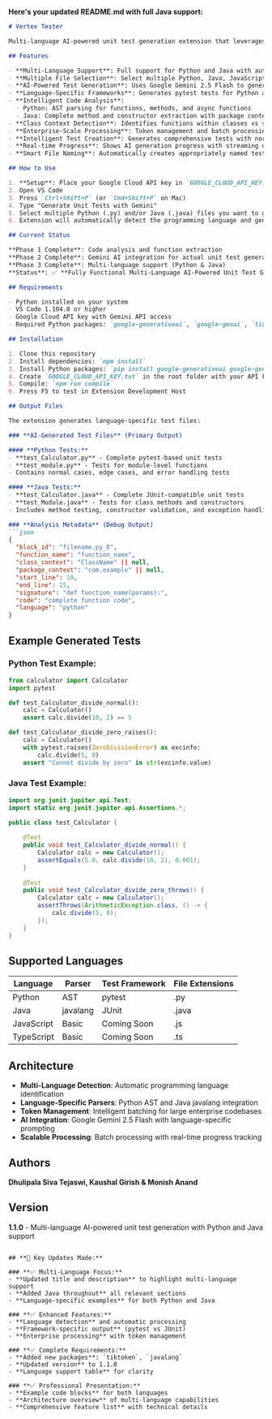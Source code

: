 **Here's your updated README.md with full Java support:**

```markdown
# Vertex Tester

Multi-language AI-powered unit test generation extension that leverages Google Gemini to create comprehensive test cases for your Python and Java codebases.

## Features

- **Multi-Language Support**: Full support for Python and Java with automatic language detection
- **Multiple File Selection**: Select multiple Python, Java, JavaScript, or TypeScript files for analysis
- **AI-Powered Test Generation**: Uses Google Gemini 2.5 Flash to generate comprehensive unit tests
- **Language-Specific Frameworks**: Generates pytest tests for Python and JUnit-compatible tests for Java
- **Intelligent Code Analysis**: 
  - Python: AST parsing for functions, methods, and async functions
  - Java: Complete method and constructor extraction with package context
- **Class Context Detection**: Identifies functions within classes vs standalone functions  
- **Enterprise-Scale Processing**: Token management and batch processing for large codebases
- **Intelligent Test Creation**: Generates comprehensive tests with normal cases, edge cases, and error handling
- **Real-time Progress**: Shows AI generation progress with streaming output
- **Smart File Naming**: Automatically creates appropriately named test files (test_Calculator.py, test_Calculator.java)

## How to Use

1. **Setup**: Place your Google Cloud API key in `GOOGLE_CLOUD_API_KEY.txt` in the extension folder
2. Open VS Code
3. Press `Ctrl+Shift+P` (or `Cmd+Shift+P` on Mac)
4. Type "Generate Unit Tests with Gemini"
5. Select multiple Python (.py) and/or Java (.java) files you want to generate tests for
6. Extension will automatically detect the programming language and generate appropriate test files using AI

## Current Status

**Phase 1 Complete**: Code analysis and function extraction  
**Phase 2 Complete**: Gemini AI integration for actual unit test generation  
**Phase 3 Complete**: Multi-language support (Python & Java)  
**Status**: ✅ **Fully Functional Multi-Language AI-Powered Unit Test Generator**

## Requirements

- Python installed on your system
- VS Code 1.104.0 or higher
- Google Cloud API key with Gemini API access
- Required Python packages: `google-generativeai`, `google-genai`, `tiktoken`, `javalang`

## Installation

1. Clone this repository
2. Install dependencies: `npm install`
3. Install Python packages: `pip install google-generativeai google-genai tiktoken javalang`
4. Create `GOOGLE_CLOUD_API_KEY.txt` in the root folder with your API key
5. Compile: `npm run compile`
6. Press F5 to test in Extension Development Host

## Output Files

The extension generates language-specific test files:

### **AI-Generated Test Files** (Primary Output)

#### **Python Tests:**
- **test_Calculator.py** - Complete pytest-based unit tests
- **test_module.py** - Tests for module-level functions
- Contains normal cases, edge cases, and error handling tests

#### **Java Tests:**
- **test_Calculator.java** - Complete JUnit-compatible unit tests  
- **test_Module.java** - Tests for class methods and constructors
- Includes method testing, constructor validation, and exception handling

### **Analysis Metadata** (Debug Output)
```json
{
  "block_id": "filename.py_0",
  "function_name": "function_name",
  "class_context": "ClassName" || null,
  "package_context": "com.example" || null,
  "start_line": 10,
  "end_line": 15,
  "signature": "def function_name(params):",
  "code": "complete function code",
  "language": "python"
}
```

## Example Generated Tests

### **Python Test Example:**
```python
from calculator import Calculator
import pytest

def test_Calculator_divide_normal():
    calc = Calculator()
    assert calc.divide(10, 2) == 5

def test_Calculator_divide_zero_raises():
    calc = Calculator()
    with pytest.raises(ZeroDivisionError) as excinfo:
        calc.divide(5, 0)
    assert "Cannot divide by zero" in str(excinfo.value)
```

### **Java Test Example:**
```java
import org.junit.jupiter.api.Test;
import static org.junit.jupiter.api.Assertions.*;

public class test_Calculator {
    
    @Test
    public void test_Calculator_divide_normal() {
        Calculator calc = new Calculator();
        assertEquals(5.0, calc.divide(10, 2), 0.001);
    }
    
    @Test
    public void test_Calculator_divide_zero_throws() {
        Calculator calc = new Calculator();
        assertThrows(ArithmeticException.class, () -> {
            calc.divide(5, 0);
        });
    }
}
```

## Supported Languages

| Language   | Parser      | Test Framework | File Extensions |
|------------|-------------|----------------|-----------------|
| Python     | AST         | pytest         | .py             |
| Java       | javalang    | JUnit          | .java           |
| JavaScript | Basic       | Coming Soon    | .js             |
| TypeScript | Basic       | Coming Soon    | .ts             |

## Architecture

- **Multi-Language Detection**: Automatic programming language identification
- **Language-Specific Parsers**: Python AST and Java javalang integration
- **Token Management**: Intelligent batching for large enterprise codebases
- **AI Integration**: Google Gemini 2.5 Flash with language-specific prompting
- **Scalable Processing**: Batch processing with real-time progress tracking

## Authors

**Dhulipala Siva Tejaswi, Kaushal Girish & Monish Anand**

## Version

**1.1.0** - Multi-language AI-powered unit test generation with Python and Java support
```

## **🎯 Key Updates Made:**

### **✅ Multi-Language Focus:**
- **Updated title and description** to highlight multi-language support
- **Added Java throughout** all relevant sections
- **Language-specific examples** for both Python and Java

### **✅ Enhanced Features:**
- **Language detection** and automatic processing
- **Framework-specific output** (pytest vs JUnit)
- **Enterprise processing** with token management

### **✅ Complete Requirements:**
- **Added new packages**: `tiktoken`, `javalang`
- **Updated version** to 1.1.0
- **Language support table** for clarity

### **✅ Professional Presentation:**
- **Example code blocks** for both languages
- **Architecture overview** of multi-language capabilities
- **Comprehensive feature list** with technical details
